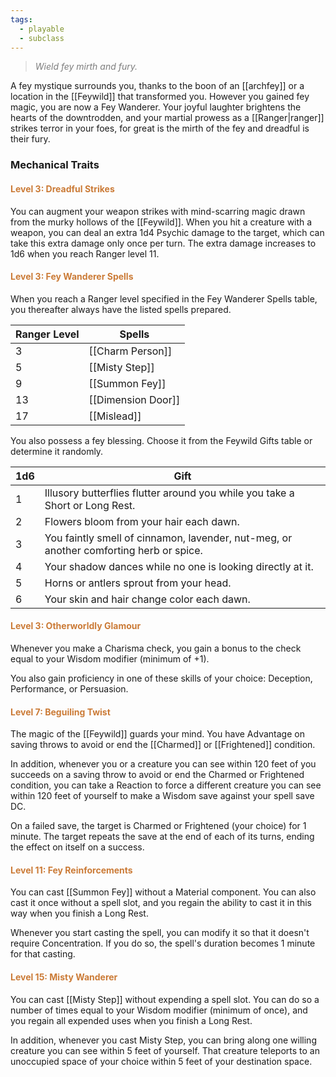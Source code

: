 ```yaml
---
tags:
  - playable
  - subclass
---
```

> *<span style="color:rgb(125, 125, 125)">Wield fey mirth and fury.</span>*

A fey mystique surrounds you, thanks to the boon of an [[archfey]] or a location in the [[Feywild]] that transformed you. However you gained fey magic, you are now a Fey Wanderer. Your joyful laughter brightens the hearts of the downtrodden, and your martial prowess as a [[Ranger|ranger]] strikes terror in your foes, for great is the mirth of the fey and dreadful is their fury. 

### Mechanical Traits

#### <span style="color:rgb(203, 123, 55)">Level 3: Dreadful Strikes</span>

You can augment your weapon strikes with mind-scarring magic drawn from the murky hollows of the [[Feywild]]. When you hit a creature with a weapon, you can deal an extra 1d4 Psychic damage to the target, which can take this extra damage only once per turn. The extra damage increases to 1d6 when you reach Ranger level 11. 

#### <span style="color:rgb(203, 123, 55)">Level 3: Fey Wanderer Spells</span>

When you reach a Ranger level specified in the Fey Wanderer Spells table, you thereafter always have the listed spells prepared.


| Ranger Level | Spells             |
| ------------ | ------------------ |
| 3            | [[Charm Person]]   |
| 5            | [[Misty Step]]     |
| 9            | [[Summon Fey]]     |
| 13           | [[Dimension Door]] |
| 17           | [[Mislead]]        |

You also possess a fey blessing. Choose it from the Feywild Gifts table or determine it randomly.

| 1d6 | Gift                                                                                   |
| --- | -------------------------------------------------------------------------------------- |
| 1   | Illusory butterflies flutter around you while you take a Short or Long Rest.           |
| 2   | Flowers bloom from your hair each dawn.                                                |
| 3   | You faintly smell of cinnamon, lavender, nut-meg, or another comforting herb or spice. |
| 4   | Your shadow dances while no one is looking directly at it.                             |
| 5   | Horns or antlers sprout from your head.                                                |
| 6   | Your skin and hair change color each dawn.                                             |
#### <span style="color:rgb(203, 123, 55)">Level 3: Otherworldly Glamour</span>

Whenever you make a Charisma check, you gain a bonus to the check equal to your Wisdom modifier (minimum of +1).

You also gain proficiency in one of these skills of your choice: Deception, Performance, or Persuasion.

#### <span style="color:rgb(203, 123, 55)">Level 7: Beguiling Twist</span>

The magic of the [[Feywild]] guards your mind. You have Advantage on saving throws to avoid or end the [[Charmed]] or [[Frightened]] condition.

In addition, whenever you or a creature you can see within 120 feet of you succeeds on a saving throw to avoid or end the Charmed or Frightened condition, you can take a Reaction to force a different creature you can see within 120 feet of yourself to make a Wisdom save against your spell save DC.

On a failed save, the target is Charmed or Frightened (your choice) for 1 minute. The target repeats the save at the end of each of its turns, ending the effect on itself on a success.

#### <span style="color:rgb(203, 123, 55)">Level 11: Fey Reinforcements</span>

You can cast [[Summon Fey]] without a Material component. You can also cast it once without a spell slot, and you regain the ability to cast it in this way when you finish a Long Rest.

Whenever you start casting the spell, you can modify it so that it doesn't require Concentration. If you do so, the spell's duration becomes 1 minute for that casting.

#### <span style="color:rgb(203, 123, 55)">Level 15: Misty Wanderer</span>

You can cast [[Misty Step]] without expending a spell slot. You can do so a number of times equal to your Wisdom modifier (minimum of once), and you regain all expended uses when you finish a Long Rest.

In addition, whenever you cast Misty Step, you can bring along one willing creature you can see within 5 feet of yourself. That creature teleports to an unoccupied space of your choice within 5 feet of your destination space.